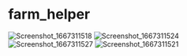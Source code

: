 # farm_helper
![Screenshot_1667311518](https://user-images.githubusercontent.com/99822778/199252111-85e18730-47ca-4c0c-b121-462d64f83e25.png)
![Screenshot_1667311524](https://user-images.githubusercontent.com/99822778/199252125-c2855186-ee8f-4a70-bb3e-4c35c009b99e.png)
![Screenshot_1667311527](https://user-images.githubusercontent.com/99822778/199252132-d5285a2a-43a8-41ad-89c5-62dde1546716.png)
![Screenshot_1667311521](https://user-images.githubusercontent.com/99822778/199252135-622eb728-2ea2-4393-a67a-7683948d29f3.png)
